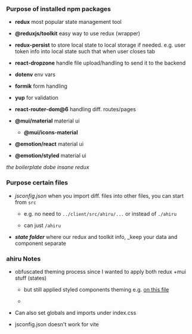 <h3>Purpose of installed npm packages</h3>

- **redux** most popular state management tool

- **@reduxjs/toolkit** easy way to use redux (wrapper)   

- **redux-persist** to store local state to local storage if needed. e.g. user token info into local state such that when user closes tab

- **react-dropzone** handle file upload/handling to send it to the backend 

- **dotenv** env vars  

- **formik** form handling  

- **yup** for validation  

- **react-router-dom@6** handling diff. routes/pages  

- **@mui/material** material ui  

  - **@mui/icons-material**   

- **@emotion/react** material ui  

- **@emotion/styled** material ui  

_the boilerplate dobe insane redux_  

<h3>Purpose certain files</h3>

- _jsconfig.json_ when you import diff. files into other files, you can start from `src`  

  - e.g. no need to `../client/src/ahiru/...` or instead of `./ahiru`  

  - can just `/ahiru`  

- **_state folder_** where our redux and toolkit info, _keep your data and component separate  

<h3>ahiru Notes</h3>  


- obfuscated theming process since I wanted to apply both redux +mui stuff (states)

  - but still applied styled components theming e.g. [on this file](/client/src/styles/Buttons.styled.js)

  - 

- Can also set globals and imports under index.css

- jsconfig.json doesn't work for vite
